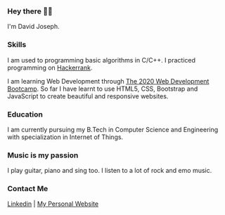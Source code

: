 ### Hey there 👋👀

I'm David Joseph.

### Skills

I am used to programming basic algorithms in C/C++. I practiced programming on [Hackerrank](https://www.hackerrank.com/DEEJ4Y).

I am learning Web Development through [The 2020 Web Development Bootcamp](https://www.udemy.com/course/the-complete-web-development-bootcamp/). So far I have learnt to use HTML5, CSS, Bootstrap and JavaScript to create beautiful and responsive websites.

### Education

I am currently pursuing my B.Tech in Computer Science and Engineering with specialization in Internet of Things.

### Music is my passion

I play guitar, piano and sing too. I listen to a lot of rock and emo music.

### Contact Me

[Linkedin](https://www.linkedin.com/in/david-joseph-75a7b71b5/) | [My Personal Website](https://davidjosephind.github.io/Stylized-Personal-Website/)
